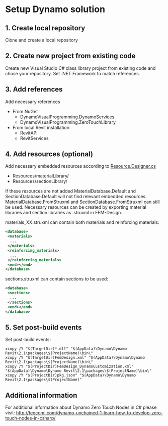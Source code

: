 # Setup Dynamo solution

## 1. Create local repository
Clone and create a local repository

## 2. Create new project from existing code
Create new Visual Studio C# class library project from existing code and chose your repository. Set .NET Framework to match references.

## 3. Add references
Add necessary references
* From NuGet
  * DynamoVisualProgramming.DynamoServices
  * DynamoVisualProgramming.ZeroTouchLibrary
* From local Revit installation
  * RevitAPI
  * RevitServices

## 4. Add resources (optional)
Add necessary embedded resources according to [Resource.Designer.cs](https://github.com/andosca/femdesign-api/blob/dynamo/Properties/Resources.Designer.cs)
* Resources/materialLibrary/
* Resources/sectionLibrary/

If these resources are not added MaterialDatabase.Default and SectionDatabase.Default will not find relevant embedded resources. MaterialDatabase.FromStruxml and SectionDatabase.FromStruxml can still be used. Necessary resources can be created by exporting material libraries and section libraries as .struxml in FEM-Design. 

materials_XX.struxml can contain both materials and reinforcing materials:
```xml
<database>
 <materials>
  ...
 </materials>
 <reinforcing_materials>
  ...
 </reinforcing_materials>
 <end></end>
</database>
```

sections.struxml can contain sections to be used:
```xml
<database>
 <sections>
  ...
 </sections>
 <end></end>
</database>
```


## 5. Set post-build events
Set post-build events:
```
xcopy /Y "$(TargetDir)*.dll" "$(AppData)\Dynamo\Dynamo Revit\2.1\packages\$(ProjectName)\bin\"
xcopy /Y "$(TargetDir)FemDesign.xml" "$(AppData)\Dynamo\Dynamo Revit\2.1\packages\$(ProjectName)\bin\"
xcopy /Y "$(ProjectDir)FemDesign_DynamoCustomization.xml" "$(AppData)\Dynamo\Dynamo Revit\2.1\packages\$(ProjectName)\bin\"
xcopy /Y "$(ProjectDir)pkg.json" "$(AppData)\Dynamo\Dynamo Revit\2.1\packages\$(ProjectName)"
```

## Additional information
For additional information about Dynamo Zero Touch Nodes in C# please visit:
http://teocomi.com/dynamo-unchained-1-learn-how-to-develop-zero-touch-nodes-in-csharp/
